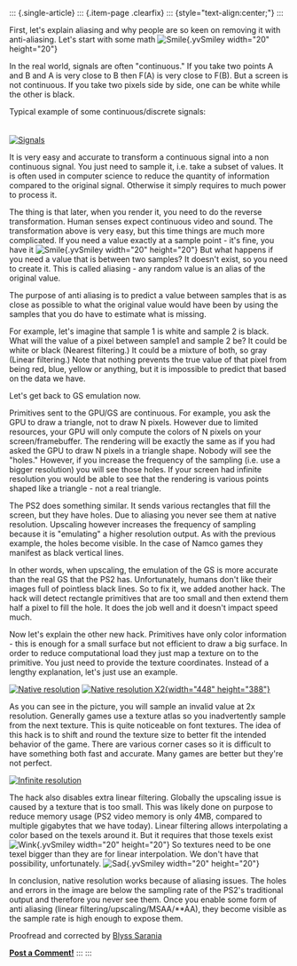 ::: {.single-article}
::: {.item-page .clearfix}
::: {style="text-align:center;"}
:::

First, let\'s explain aliasing and why people are so keen on removing it
with anti-aliasing. Let\'s start with some math
![Smile](https://pcsx2.net/images/stories/frontend/smilies/smile.gif){.yvSmiley
width="20" height="20"}

In the real world, signals are often \"continuous.\" If you take two
points A and B and A is very close to B then F(A) is very close to F(B).
But a screen is not continuous. If you take two pixels side by side, one
can be white while the other is black.

Typical example of some continuous/discrete signals:\
\
\
[![Signals](/images/stories/frontend/devblog/signals_s.png "Signals")](/images/stories/frontend/devblog/signals.png)

It is very easy and accurate to transform a continuous signal into a non
continuous signal. You just need to sample it, i.e. take a subset of
values. It is often used in computer science to reduce the quantity of
information compared to the original signal. Otherwise it simply
requires to much power to process it.

The thing is that later, when you render it, you need to do the reverse
transformation. Human senses expect continuous video and sound. The
transformation above is very easy, but this time things are much more
complicated. If you need a value exactly at a sample point - it\'s fine,
you have it
![Smile](https://pcsx2.net/images/stories/frontend/smilies/smile.gif){.yvSmiley
width="20" height="20"} But what happens if you need a value that is
between two samples? It doesn\'t exist, so you need to create it. This
is called aliasing - any random value is an alias of the original value.

The purpose of anti aliasing is to predict a value between samples that
is as close as possible to what the original value would have been by
using the samples that you do have to estimate what is missing.

For example, let\'s imagine that sample 1 is white and sample 2 is
black. What will the value of a pixel between sample1 and sample 2 be?
It could be white or black (Nearest filtering.) It could be a mixture of
both, so gray (Linear filtering.) Note that nothing prevents the true
value of that pixel from being red, blue, yellow or anything, but it is
impossible to predict that based on the data we have.

Let\'s get back to GS emulation now.

Primitives sent to the GPU/GS are continuous. For example, you ask the
GPU to draw a triangle, not to draw N pixels. However due to limited
resources, your GPU will only compute the colors of N pixels on your
screen/framebuffer. The rendering will be exactly the same as if you had
asked the GPU to draw N pixels in a triangle shape. Nobody will see the
\"holes.\" However, if you increase the frequency of the sampling (i.e.
use a bigger resolution) you will see those holes. If your screen had
infinite resolution you would be able to see that the rendering is
various points shaped like a triangle - not a real triangle.

The PS2 does something similar. It sends various rectangles that fill
the screen, but they have holes. Due to aliasing you never see them at
native resolution. Upscaling however increases the frequency of sampling
because it is \"emulating\" a higher resolution output. As with the
previous example, the holes become visible. In the case of Namco games
they manifest as black vertical lines.

In other words, when upscaling, the emulation of the GS is more accurate
than the real GS that the PS2 has. Unfortunately, humans don\'t like
their images full of pointless black lines. So to fix it, we added
another hack. The hack will detect rectangle primitives that are too
small and then extend them half a pixel to fill the hole. It does the
job well and it doesn\'t impact speed much.

Now let\'s explain the other new hack. Primitives have only color
information - this is enough for a small surface but not efficient to
draw a big surface. In order to reduce computational load they just map
a texture on to the primitive. You just need to provide the texture
coordinates. Instead of a lengthy explanation, let\'s just use an
example.

[![Native
resolution](/images/stories/frontend/devblog/native_res_s.png "Native resolution")](/images/stories/frontend/devblog/native_res.png)
[![Native resolution
X2](/images/stories/frontend/devblog/native_x2_s.png "Native resolution X2"){width="448"
height="388"}](/images/stories/frontend/devblog/native_x2.png)

As you can see in the picture, you will sample an invalid value at 2x
resolution. Generally games use a texture atlas so you inadvertently
sample from the next texture. This is quite noticeable on font textures.
The idea of this hack is to shift and round the texture size to better
fit the intended behavior of the game. There are various corner cases so
it is difficult to have something both fast and accurate. Many games are
better but they\'re not perfect.

[![Infinite
resolution](/images/stories/frontend/devblog/infinite_res_s.png "Infinite resolution")](/images/stories/frontend/devblog/infinite_res.png)

The hack also disables extra linear filtering. Globally the upscaling
issue is caused by a texture that is too small. This was likely done on
purpose to reduce memory usage (PS2 video memory is only 4MB, compared
to multiple gigabytes that we have today). Linear filtering allows
interpolating a color based on the texels around it. But it requires
that those texels exist
![Wink](https://pcsx2.net/images/stories/frontend/smilies/wink.gif){.yvSmiley
width="20" height="20"} So textures need to be one texel bigger than
they are for linear interpolation. We don\'t have that possibility,
unfortunately.
![Sad](https://pcsx2.net/images/stories/frontend/smilies/sad.gif){.yvSmiley
width="20" height="20"}

In conclusion, native resolution works because of aliasing issues. The
holes and errors in the image are below the sampling rate of the PS2\'s
traditional output and therefore you never see them. Once you enable
some form of anti aliasing (linear filtering/upscaling/MSAA/\*\*AA),
they become visible as the sample rate is high enough to expose them.

Proofread and corrected by [Blyss
Sarania](http://forums.pcsx2.net/User-Blyss-Sarania)

**[Post a
Comment!](http://forums.pcsx2.net/Thread-Blog-Explanation-of-why-hacks-are-needed-to-fix-upscaling-related-glitches)**
:::
:::
